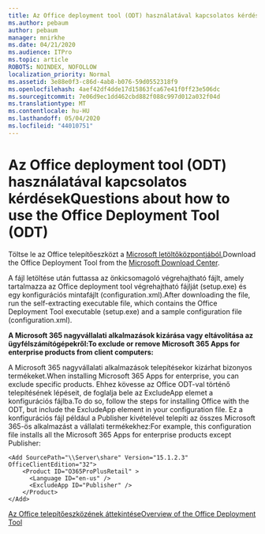 ```yaml
---
title: Az Office deployment tool (ODT) használatával kapcsolatos kérdések
ms.author: pebaum
author: pebaum
manager: mnirkhe
ms.date: 04/21/2020
ms.audience: ITPro
ms.topic: article
ROBOTS: NOINDEX, NOFOLLOW
localization_priority: Normal
ms.assetid: 3e88e0f3-c86d-4ab8-b076-59d0552318f9
ms.openlocfilehash: 4aef42df4dde17d15863fca67e41f0ff23e506dc
ms.sourcegitcommit: 7e06d9ec1dd462cbd882f088c997d012a032f04d
ms.translationtype: MT
ms.contentlocale: hu-HU
ms.lasthandoff: 05/04/2020
ms.locfileid: "44010751"
---
```

# <a name="questions-about-how-to-use-the-office-deployment-tool-odt"></a><span data-ttu-id="a33c0-102">Az Office deployment tool (ODT) használatával kapcsolatos kérdések</span><span class="sxs-lookup"><span data-stu-id="a33c0-102">Questions about how to use the Office Deployment Tool (ODT)</span></span>

<span data-ttu-id="a33c0-103">Töltse le az Office telepítőeszközt a [Microsoft letöltőközpontjából.](https://go.microsoft.com/fwlink/p/?LinkID=626065)</span><span class="sxs-lookup"><span data-stu-id="a33c0-103">Download the Office Deployment Tool from the [Microsoft Download Center](https://go.microsoft.com/fwlink/p/?LinkID=626065).</span></span>
  
<span data-ttu-id="a33c0-104">A fájl letöltése után futtassa az önkicsomagoló végrehajtható fájlt, amely tartalmazza az Office deployment tool végrehajtható fájlját (setup.exe) és egy konfigurációs mintafájlt (configuration.xml).</span><span class="sxs-lookup"><span data-stu-id="a33c0-104">After downloading the file, run the self-extracting executable file, which contains the Office Deployment Tool executable (setup.exe) and a sample configuration file (configuration.xml).</span></span>
  
 <span data-ttu-id="a33c0-105">**A Microsoft 365 nagyvállalati alkalmazások kizárása vagy eltávolítása az ügyfélszámítógépekről:**</span><span class="sxs-lookup"><span data-stu-id="a33c0-105">**To exclude or remove Microsoft 365 Apps for enterprise products from client computers:**</span></span>
  
<span data-ttu-id="a33c0-106">A Microsoft 365 nagyvállalati alkalmazások telepítésekor kizárhat bizonyos termékeket.</span><span class="sxs-lookup"><span data-stu-id="a33c0-106">When installing Microsoft 365 Apps for enterprise, you can exclude specific products.</span></span> <span data-ttu-id="a33c0-107">Ehhez kövesse az Office ODT-val történő telepítésének lépéseit, de foglalja bele az ExcludeApp elemet a konfigurációs fájlba.</span><span class="sxs-lookup"><span data-stu-id="a33c0-107">To do so, follow the steps for installing Office with the ODT, but include the ExcludeApp element in your configuration file.</span></span> <span data-ttu-id="a33c0-108">Ez a konfigurációs fájl például a Publisher kivételével telepíti az összes Microsoft 365-ös alkalmazást a vállalati termékekhez:</span><span class="sxs-lookup"><span data-stu-id="a33c0-108">For example, this configuration file installs all the Microsoft 365 Apps for enterprise products except Publisher:</span></span>
  
```
<Add SourcePath="\\Server\share" Version="15.1.2.3" OfficeClientEdition="32">
    <Product ID="O365ProPlusRetail" >
      <Language ID="en-us" />
      <ExcludeApp ID="Publisher" />
    </Product>
</Add>
```

[<span data-ttu-id="a33c0-109">Az Office telepítőeszközének áttekintése</span><span class="sxs-lookup"><span data-stu-id="a33c0-109">Overview of the Office Deployment Tool</span></span>](https://docs.microsoft.com/deployoffice/overview-office-deployment-tool)
  

